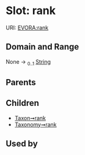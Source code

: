 
# Slot: rank



URI: [EVORA:rank](https://evora-project.eu/rank)


## Domain and Range

None &#8594;  <sub>0..1</sub> [String](types/String.md)

## Parents


## Children

 *  [Taxon➞rank](Taxon_rank.md)
 *  [Taxonomy➞rank](Taxonomy_rank.md)

## Used by

